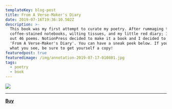 ```yaml
---
templateKey: blog-post
title: From A Verse-Maker's Diary
date: 2019-07-16T19:36:10.502Z
description: >-
  This book was my first attempt to curate my poetry. After rummaging through
  coffee-stained notebooks, wilting tissues, and my little red diary; I picked
  out 46 poems. NotionPress decided to make it a book and I decided to call it
  'From A Verse-Maker's Diary'. You can have a sneak peek below. If you like
  what you see, be sure to get yourself a copy! 
featuredpost: true
featuredimage: /img/annotation-2019-07-17-010801.jpg
tags:
  - poetry
  - book
---
```



![](/img/annotation-2019-07-17-010801.jpg)



****

**[Buy](https://www.amazon.in/dp/B06XZP9TB2?ref_=cm_sw_r_kb_dp_eT4Oxb25KP80G&tag=kp041-21&linkCode=kpe)**
